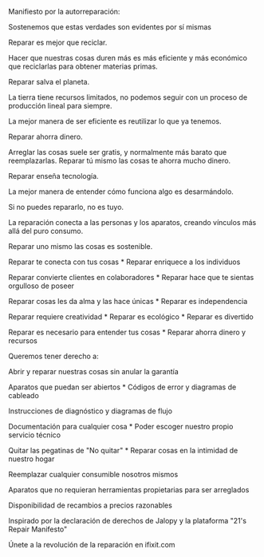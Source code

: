 Manifiesto por la autorreparación:

Sostenemos que estas verdades son evidentes por sí mismas

Reparar es mejor que reciclar.

Hacer que nuestras cosas duren más es más eficiente y más económico que reciclarlas para obtener materias primas.

Reparar salva el planeta.

La tierra tiene recursos limitados, no podemos seguir con un proceso de producción lineal para siempre.

La mejor manera de ser eficiente es reutilizar lo que ya tenemos.

Reparar ahorra dinero.

Arreglar las cosas suele ser gratis, y normalmente más barato que reemplazarlas. Reparar tú mismo las cosas te ahorra mucho dinero.

Reparar enseña tecnología.

La mejor manera de entender cómo funciona algo es desarmándolo.

Si no puedes repararlo, no es tuyo.

La reparación conecta a las personas y los aparatos, creando vínculos más allá del puro consumo.

Reparar uno mismo las cosas es sostenible.

Reparar te conecta con tus cosas * Reparar enriquece a los individuos

Reparar convierte clientes en colaboradores * Reparar hace que te sientas orgulloso de poseer

Reparar cosas les da alma y las hace únicas * Reparar es independencia

Reparar requiere creatividad * Reparar es ecológico * Reparar es divertido

Reparar es necesario para entender tus cosas * Reparar ahorra dinero y recursos

Queremos tener derecho a:

Abrir y reparar nuestras cosas sin anular la garantía

Aparatos que puedan ser abiertos * Códigos de error y diagramas de cableado

Instrucciones de diagnóstico y diagramas de flujo

Documentación para cualquier cosa * Poder escoger nuestro propio servicio técnico

Quitar las pegatinas de "No quitar" * Reparar cosas en la intimidad de nuestro hogar

Reemplazar cualquier consumible nosotros mismos

Aparatos que no requieran herramientas propietarias para ser arreglados

Disponibilidad de recambios a precios razonables

Inspirado por la declaración de derechos de Jalopy y la plataforma "21's Repair Manifesto"

Únete a la revolución de la reparación en ifixit.com

